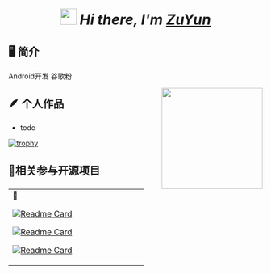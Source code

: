 <h1 align="center">
 <i>
 <img src="https://cdn.jsdelivr.net/gh/ZuYun/ZuYun/pictures/Hi.gif" height="32" /> 
 Hi there, I'm <a href="https://ZuYun.github.io/ZuYun" target="_blank">ZuYun</a> 
  </i>
</h1>


## 🖥 简介

Android开发
谷歌粉

<a href="#"><img align="right" src="https://raw.githubusercontent.com/ZuYun/ZuYun/master/pictures/jzy.png" width="200 " height="200" /></a>

## 🪶 个人作品

<!-- Personal works starts -->

* todo


<!-- Personal works ends -->


[![trophy](https://github-profile-trophy.vercel.app/?username=ZuYun&title=Stars,Followers,Commit)](https://github.com/ryo-ma/github-profile-trophy)



## 🌟相关参与开源项目

<table width="800px">
<tr>
<td valign="top" width="50%">
 🧷 
<!--start_CollaboratorRepo-->

[![Readme Card](https://github-readme-stats.vercel.app/api/pin/?username=ZuYun&repo=Jgraph)](https://github.com/ZuYun/Jgraph)

[![Readme Card](https://github-readme-stats.vercel.app/api/pin/?username=ZuYun&repo=JAdapter)](https://github.com/ZuYun/JAdapter)

[![Readme Card](https://github-readme-stats.vercel.app/api/pin/?username=ZuYun&repo=JPagerSlidingTabStrip)](https://github.com/ZuYun/JPagerSlidingTabStrip)

<!--end_CollaboratorRepo-->


